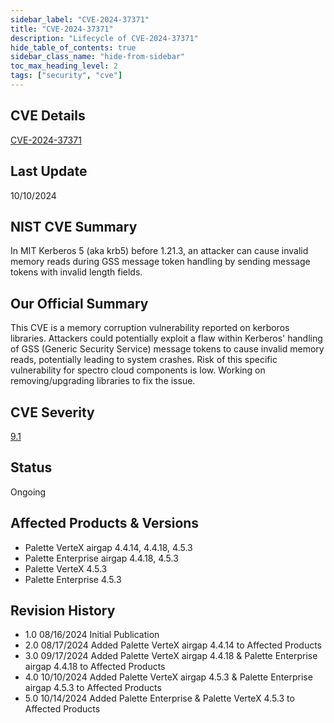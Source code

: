 ```yaml
---
sidebar_label: "CVE-2024-37371"
title: "CVE-2024-37371"
description: "Lifecycle of CVE-2024-37371"
hide_table_of_contents: true
sidebar_class_name: "hide-from-sidebar"
toc_max_heading_level: 2
tags: ["security", "cve"]
---
```


## CVE Details

[CVE-2024-37371](https://nvd.nist.gov/vuln/detail/CVE-2024-37371)

## Last Update

10/10/2024

## NIST CVE Summary

In MIT Kerberos 5 (aka krb5) before 1.21.3, an attacker can cause invalid memory reads during GSS message token handling
by sending message tokens with invalid length fields.

## Our Official Summary

This CVE is a memory corruption vulnerability reported on kerboros libraries. Attackers could potentially exploit a flaw
within Kerberos' handling of GSS (Generic Security Service) message tokens to cause invalid memory reads, potentially
leading to system crashes. Risk of this specific vulnerability for spectro cloud components is low. Working on
removing/upgrading libraries to fix the issue.

## CVE Severity

[9.1](https://nvd.nist.gov/vuln/detail/CVE-2024-37371)

## Status

Ongoing

## Affected Products & Versions

- Palette VerteX airgap 4.4.14, 4.4.18, 4.5.3
- Palette Enterprise airgap 4.4.18, 4.5.3
- Palette VerteX 4.5.3
- Palette Enterprise 4.5.3 

## Revision History

- 1.0 08/16/2024 Initial Publication
- 2.0 08/17/2024 Added Palette VerteX airgap 4.4.14 to Affected Products
- 3.0 09/17/2024 Added Palette VerteX airgap 4.4.18 & Palette Enterprise airgap 4.4.18 to Affected Products
- 4.0 10/10/2024 Added Palette VerteX airgap 4.5.3 & Palette Enterprise airgap 4.5.3 to Affected Products
- 5.0 10/14/2024 Added Palette Enterprise & Palette VerteX 4.5.3 to Affected Products
